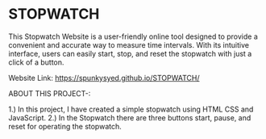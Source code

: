 # STOPWATCH
This Stopwatch Website is a user-friendly online tool designed to provide a convenient and accurate way to measure time intervals. With its intuitive interface, users can easily start, stop, and reset the stopwatch with just a click of a button.

Website Link: https://spunkysyed.github.io/STOPWATCH/

ABOUT THIS PROJECT-:

1.) In this project, I have created a simple stopwatch using HTML CSS and JavaScript. 2.) In the Stopwatch there are three buttons start, pause, and reset for operating the stopwatch.
